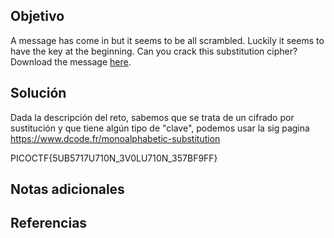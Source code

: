 ## Objetivo
A message has come in but it seems to be all scrambled. Luckily it seems to have the key at the beginning. Can you crack this substitution cipher?Download the message [here](https://artifacts.picoctf.net/c/154/message.txt).
## Solución

Dada la descripción del reto, sabemos que se trata de un cifrado por sustitución y que tiene algún tipo de "clave", podemos usar la sig pagina
https://www.dcode.fr/monoalphabetic-substitution

PICOCTF{5UB5717U710N_3V0LU710N_357BF9FF}
## Notas adicionales

## Referencias
